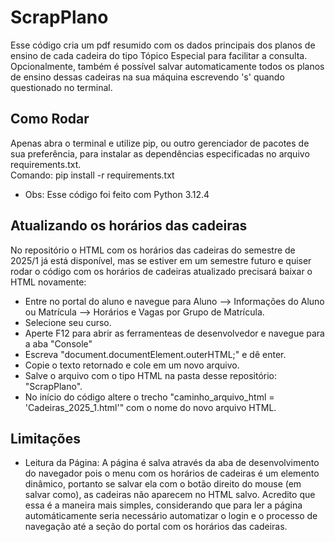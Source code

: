 # ScrapPlano
Esse código cria um pdf resumido com os dados principais dos planos de ensino de cada cadeira do tipo Tópico Especial para facilitar a consulta. 
Opcionalmente, também é possível salvar automaticamente todos os planos de ensino dessas cadeiras na sua máquina escrevendo 's' quando questionado no terminal.

## Como Rodar
Apenas abra o terminal e utilize pip, ou outro gerenciador de pacotes de sua preferência, para instalar as dependências especificadas no arquivo requirements.txt.  
Comando: pip install -r requirements.txt

* Obs: Esse código foi feito com Python 3.12.4

## Atualizando os horários das cadeiras
No repositório o HTML com os horários das cadeiras do semestre de 2025/1 já está disponível, mas se estiver em um semestre futuro e quiser rodar o código com os horários de cadeiras atualizado precisará baixar o HTML novamente:
 - Entre no portal do aluno e navegue para Aluno --> Informações do Aluno ou Matrícula --> Horários e Vagas por Grupo de Matrícula.
 - Selecione seu curso.
 - Aperte F12 para abrir as ferramenteas de desenvolvedor e navegue para a aba "Console"
 - Escreva "document.documentElement.outerHTML;" e dê enter.
 - Copie o texto retornado e cole em um novo arquivo.
 - Salve o arquivo com o tipo HTML na pasta desse repositório: "ScrapPlano".
 - No início do código altere o trecho "caminho_arquivo_html = 'Cadeiras_2025_1.html'" com o nome do novo arquivo HTML.

 ## Limitações
 - Leitura da Página:
 A página é salva através da aba de desenvolvimento do navegador pois o menu com os horários de cadeiras é um elemento dinâmico, portanto se salvar ela com o botão direito do mouse (em salvar como), as cadeiras não aparecem no HTML salvo. Acredito que essa é a maneira mais simples, considerando que para ler a página automáticamente seria necessário automatizar o login e o processo de navegação até a seção do portal com os horários das cadeiras.